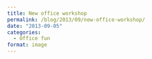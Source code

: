 ```yaml
---
title: New office workshop
permalink: /blog/2013/09/new-office-workshop/
date: "2013-09-05"
categories:
  - Office fun
format: image
---
```

